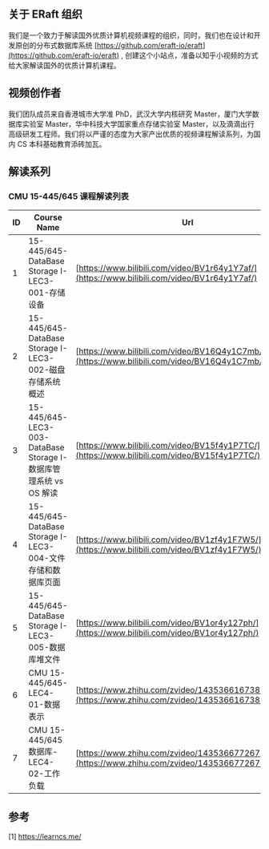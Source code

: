 ## 关于 ERaft 组织
我们是一个致力于解读国外优质计算机视频课程的组织，同时，我们也在设计和开发原创的分布式数据库系统  [https://github.com/eraft-io/eraft](https://github.com/eraft-io/eraft) , 创建这个小站点，准备以知乎小视频的方式给大家解读国外的优质计算机课程。

## 视频创作者
我们团队成员来自香港城市大学准 PhD，武汉大学内核研究 Master，厦门大学数据库实验室 Master，华中科技大学国家重点存储实验室 Master，以及滴滴出行高级研发工程师。我们将以严谨的态度为大家产出优质的视频课程解读系列，为国内 CS 本科基础教育添砖加瓦。

## 解读系列


### CMU 15-445/645 课程解读列表

|   ID   |   Course Name   |  Url    |
| ---- | ---- | ---- |
|   1   |   15-445/645-DataBase Storage I-LEC3-001-存储设备   |   [https://www.bilibili.com/video/BV1r64y1Y7af/](https://www.bilibili.com/video/BV1r64y1Y7af/)   |
|   2   |   15-445/645-DataBase Storage I-LEC3-002-磁盘存储系统概述   |   [https://www.bilibili.com/video/BV16Q4y1C7mb/](https://www.bilibili.com/video/BV16Q4y1C7mb/)   |
|   3   |   15-445/645-LEC3-003-DataBase Storage I-数据库管理系统 vs OS 解读   |   [https://www.bilibili.com/video/BV15f4y1P7TC/](https://www.bilibili.com/video/BV15f4y1P7TC/)   |
|   4   |   15-445/645-DataBase Storage I-LEC3-004-文件存储和数据库页面   |   [https://www.bilibili.com/video/BV1zf4y1F7W5/](https://www.bilibili.com/video/BV1zf4y1F7W5/)   |
|   5   |   15-445/645-DataBase Storage I-LEC3-005-数据库堆文件   |   [https://www.bilibili.com/video/BV1or4y127ph/](https://www.bilibili.com/video/BV1or4y127ph/)   |
|   6   |   CMU 15-445/645-LEC4-01-数据表示 |   [https://www.zhihu.com/zvideo/1435366167381168128](https://www.zhihu.com/zvideo/1435366167381168128)   |
|   7   |  CMU 15-445/645 数据库-LEC4-02-工作负载 |   [https://www.zhihu.com/zvideo/1435366772677074944](https://www.zhihu.com/zvideo/1435366772677074944)   |


## 参考
[1] https://learncs.me/
